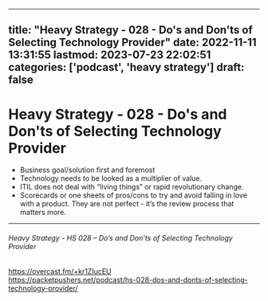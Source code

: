 
---
title: "Heavy Strategy - 028 - Do's and Don'ts of Selecting Technology Provider"
date: 2022-11-11 13:31:55
lastmod: 2023-07-23 22:02:51
categories: ['podcast', 'heavy strategy']
draft: false
---


# Heavy Strategy - 028 - Do's and Don'ts of Selecting Technology Provider
* Business goal/solution first and foremost
* Technology needs to be looked as a multiplier of value.
* ITIL does not deal with “living things” or rapid revolutionary change.
* Scorecards or one sheets of pros/cons to try and avoid falling in love with a product. They are not perfect - it’s the review process that matters more.

- - -
###### Heavy Strategy - HS 028 – Do’s and Don’ts of Selecting Technology Provider

https://overcast.fm/+kr1ZIucEU  
https://packetpushers.net/podcast/hs-028-dos-and-donts-of-selecting-technology-provider/

<!-- #public #podcast #heavy strategy# -->

<!-- {BearID:C1153F34-204C-4240-8007-A4CCEF84B622-17573-0000088781633ACD} -->
